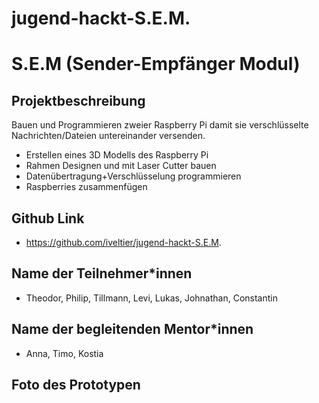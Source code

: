# jugend-hackt-S.E.M.
# S.E.M (Sender-Empfänger Modul)

## Projektbeschreibung
Bauen und Programmieren zweier Raspberry Pi damit sie verschlüsselte Nachrichten/Dateien untereinander versenden.
* Erstellen eines 3D Modells des Raspberry Pi 
* Rahmen Designen und mit Laser Cutter bauen
* Datenübertragung+Verschlüsselung programmieren
* Raspberries zusammenfügen

## Github Link

* https://github.com/iveltier/jugend-hackt-S.E.M.

## Name der Teilnehmer\*innen

* Theodor, Philip, Tillmann, Levi, Lukas, Johnathan, Constantin

## Name der begleitenden Mentor\*innen

* Anna, Timo, Kostia

## Foto des Prototypen


